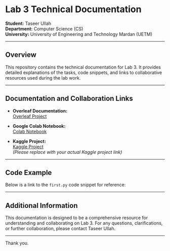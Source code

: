 # Lab 3 Technical Documentation

**Student:** Taseer Ullah  
**Department:** Computer Science (CS)  
**University:** University of Engineering and Technology Mardan (UETM)

---

## Overview

This repository contains the technical documentation for Lab 3. It provides detailed explanations of the tasks, code snippets, and links to collaborative resources used during the lab work.

---

## Documentation and Collaboration Links

- **Overleaf Documentation:**  
  [Overleaf Project](https://www.overleaf.com/1256621935qmvbgsbzvcph#7c3308)  
  

- **Google Colab Notebook:**  
  [Colab Notebook](https://colab.research.google.com/drive/1AUZElDKZAHUGkJUcQ6QWngCIHmjQTz57?usp=sharing)

- **Kaggle Project:**  
  [Kaggle Project](https://www.kaggle.com/code/taseerullah66/hello-py)  
  *(Please replace with your actual Kaggle project link)*

---

## Code Example

Below is a link to the `first.py` code snippet for reference:

<script src="https://gist.github.com/taseeer/69a57e076b2f2e907b62d9dfaf6e6012.js"></script>

---

## Additional Information

This documentation is designed to be a comprehensive resource for understanding and collaborating on Lab 3. For any questions, clarifications, or further collaboration, please contact Taseer Ullah.

---

Thank you.
